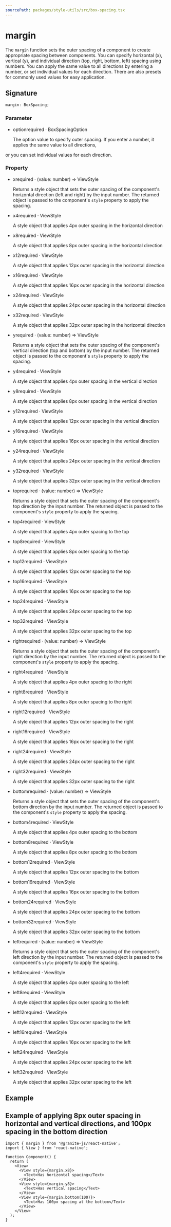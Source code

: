 ```yaml
---
sourcePath: packages/style-utils/src/box-spacing.tsx
---
```


# margin

The `margin` function sets the outer spacing of a component to create appropriate spacing between components. You can specify horizontal (x), vertical (y), and individual direction (top, right, bottom, left) spacing using numbers.
You can apply the same value to all directions by entering a number, or set individual values for each direction. There are also presets for commonly used values for easy application.

## Signature

```typescript
margin: BoxSpacing;
```

### Parameter

<ul class="post-parameters-ul">
  <li class="post-parameters-li post-parameters-li-root">
    <span class="post-parameters--name">option</span><span class="post-parameters--required">required</span> · <span class="post-parameters--type">BoxSpacingOption</span>
    <br />
    <p class="post-parameters--description">The option value to specify outer spacing. If you enter a number, it applies the same value to all directions,</p>
  </li>
</ul>

or you can set individual values for each direction.

### Property

<ul class="post-parameters-ul">
  <li class="post-parameters-li post-parameters-li-root">
    <span class="post-parameters--name">x</span><span class="post-parameters--required">required</span> · <span class="post-parameters--type">(value: number) =&gt; ViewStyle</span>
    <br />
    <p class="post-parameters--description">Returns a style object that sets the outer spacing of the component&#39;s horizontal direction (left and right) by the input number. The returned object is passed to the component&#39;s <code>style</code> property to apply the spacing.</p>
  </li>
</ul>
<ul class="post-parameters-ul">
  <li class="post-parameters-li post-parameters-li-root">
    <span class="post-parameters--name">x4</span><span class="post-parameters--required">required</span> · <span class="post-parameters--type">ViewStyle</span>
    <br />
    <p class="post-parameters--description">A style object that applies 4px outer spacing in the horizontal direction</p>
  </li>
</ul>
<ul class="post-parameters-ul">
  <li class="post-parameters-li post-parameters-li-root">
    <span class="post-parameters--name">x8</span><span class="post-parameters--required">required</span> · <span class="post-parameters--type">ViewStyle</span>
    <br />
    <p class="post-parameters--description">A style object that applies 8px outer spacing in the horizontal direction</p>
  </li>
</ul>
<ul class="post-parameters-ul">
  <li class="post-parameters-li post-parameters-li-root">
    <span class="post-parameters--name">x12</span><span class="post-parameters--required">required</span> · <span class="post-parameters--type">ViewStyle</span>
    <br />
    <p class="post-parameters--description">A style object that applies 12px outer spacing in the horizontal direction</p>
  </li>
</ul>
<ul class="post-parameters-ul">
  <li class="post-parameters-li post-parameters-li-root">
    <span class="post-parameters--name">x16</span><span class="post-parameters--required">required</span> · <span class="post-parameters--type">ViewStyle</span>
    <br />
    <p class="post-parameters--description">A style object that applies 16px outer spacing in the horizontal direction</p>
  </li>
</ul>
<ul class="post-parameters-ul">
  <li class="post-parameters-li post-parameters-li-root">
    <span class="post-parameters--name">x24</span><span class="post-parameters--required">required</span> · <span class="post-parameters--type">ViewStyle</span>
    <br />
    <p class="post-parameters--description">A style object that applies 24px outer spacing in the horizontal direction</p>
  </li>
</ul>
<ul class="post-parameters-ul">
  <li class="post-parameters-li post-parameters-li-root">
    <span class="post-parameters--name">x32</span><span class="post-parameters--required">required</span> · <span class="post-parameters--type">ViewStyle</span>
    <br />
    <p class="post-parameters--description">A style object that applies 32px outer spacing in the horizontal direction</p>
  </li>
</ul>
<ul class="post-parameters-ul">
  <li class="post-parameters-li post-parameters-li-root">
    <span class="post-parameters--name">y</span><span class="post-parameters--required">required</span> · <span class="post-parameters--type">(value: number) =&gt; ViewStyle</span>
    <br />
    <p class="post-parameters--description">Returns a style object that sets the outer spacing of the component&#39;s vertical direction (top and bottom) by the input number. The returned object is passed to the component&#39;s <code>style</code> property to apply the spacing.</p>
  </li>
</ul>
<ul class="post-parameters-ul">
  <li class="post-parameters-li post-parameters-li-root">
    <span class="post-parameters--name">y4</span><span class="post-parameters--required">required</span> · <span class="post-parameters--type">ViewStyle</span>
    <br />
    <p class="post-parameters--description">A style object that applies 4px outer spacing in the vertical direction</p>
  </li>
</ul>
<ul class="post-parameters-ul">
  <li class="post-parameters-li post-parameters-li-root">
    <span class="post-parameters--name">y8</span><span class="post-parameters--required">required</span> · <span class="post-parameters--type">ViewStyle</span>
    <br />
    <p class="post-parameters--description">A style object that applies 8px outer spacing in the vertical direction</p>
  </li>
</ul>
<ul class="post-parameters-ul">
  <li class="post-parameters-li post-parameters-li-root">
    <span class="post-parameters--name">y12</span><span class="post-parameters--required">required</span> · <span class="post-parameters--type">ViewStyle</span>
    <br />
    <p class="post-parameters--description">A style object that applies 12px outer spacing in the vertical direction</p>
  </li>
</ul>
<ul class="post-parameters-ul">
  <li class="post-parameters-li post-parameters-li-root">
    <span class="post-parameters--name">y16</span><span class="post-parameters--required">required</span> · <span class="post-parameters--type">ViewStyle</span>
    <br />
    <p class="post-parameters--description">A style object that applies 16px outer spacing in the vertical direction</p>
  </li>
</ul>
<ul class="post-parameters-ul">
  <li class="post-parameters-li post-parameters-li-root">
    <span class="post-parameters--name">y24</span><span class="post-parameters--required">required</span> · <span class="post-parameters--type">ViewStyle</span>
    <br />
    <p class="post-parameters--description">A style object that applies 24px outer spacing in the vertical direction</p>
  </li>
</ul>
<ul class="post-parameters-ul">
  <li class="post-parameters-li post-parameters-li-root">
    <span class="post-parameters--name">y32</span><span class="post-parameters--required">required</span> · <span class="post-parameters--type">ViewStyle</span>
    <br />
    <p class="post-parameters--description">A style object that applies 32px outer spacing in the vertical direction</p>
  </li>
</ul>
<ul class="post-parameters-ul">
  <li class="post-parameters-li post-parameters-li-root">
    <span class="post-parameters--name">top</span><span class="post-parameters--required">required</span> · <span class="post-parameters--type">(value: number) =&gt; ViewStyle</span>
    <br />
    <p class="post-parameters--description">Returns a style object that sets the outer spacing of the component&#39;s top direction by the input number. The returned object is passed to the component&#39;s <code>style</code> property to apply the spacing.</p>
  </li>
</ul>
<ul class="post-parameters-ul">
  <li class="post-parameters-li post-parameters-li-root">
    <span class="post-parameters--name">top4</span><span class="post-parameters--required">required</span> · <span class="post-parameters--type">ViewStyle</span>
    <br />
    <p class="post-parameters--description">A style object that applies 4px outer spacing to the top</p>
  </li>
</ul>
<ul class="post-parameters-ul">
  <li class="post-parameters-li post-parameters-li-root">
    <span class="post-parameters--name">top8</span><span class="post-parameters--required">required</span> · <span class="post-parameters--type">ViewStyle</span>
    <br />
    <p class="post-parameters--description">A style object that applies 8px outer spacing to the top</p>
  </li>
</ul>
<ul class="post-parameters-ul">
  <li class="post-parameters-li post-parameters-li-root">
    <span class="post-parameters--name">top12</span><span class="post-parameters--required">required</span> · <span class="post-parameters--type">ViewStyle</span>
    <br />
    <p class="post-parameters--description">A style object that applies 12px outer spacing to the top</p>
  </li>
</ul>
<ul class="post-parameters-ul">
  <li class="post-parameters-li post-parameters-li-root">
    <span class="post-parameters--name">top16</span><span class="post-parameters--required">required</span> · <span class="post-parameters--type">ViewStyle</span>
    <br />
    <p class="post-parameters--description">A style object that applies 16px outer spacing to the top</p>
  </li>
</ul>
<ul class="post-parameters-ul">
  <li class="post-parameters-li post-parameters-li-root">
    <span class="post-parameters--name">top24</span><span class="post-parameters--required">required</span> · <span class="post-parameters--type">ViewStyle</span>
    <br />
    <p class="post-parameters--description">A style object that applies 24px outer spacing to the top</p>
  </li>
</ul>
<ul class="post-parameters-ul">
  <li class="post-parameters-li post-parameters-li-root">
    <span class="post-parameters--name">top32</span><span class="post-parameters--required">required</span> · <span class="post-parameters--type">ViewStyle</span>
    <br />
    <p class="post-parameters--description">A style object that applies 32px outer spacing to the top</p>
  </li>
</ul>
<ul class="post-parameters-ul">
  <li class="post-parameters-li post-parameters-li-root">
    <span class="post-parameters--name">right</span><span class="post-parameters--required">required</span> · <span class="post-parameters--type">(value: number) =&gt; ViewStyle</span>
    <br />
    <p class="post-parameters--description">Returns a style object that sets the outer spacing of the component&#39;s right direction by the input number. The returned object is passed to the component&#39;s <code>style</code> property to apply the spacing.</p>
  </li>
</ul>
<ul class="post-parameters-ul">
  <li class="post-parameters-li post-parameters-li-root">
    <span class="post-parameters--name">right4</span><span class="post-parameters--required">required</span> · <span class="post-parameters--type">ViewStyle</span>
    <br />
    <p class="post-parameters--description">A style object that applies 4px outer spacing to the right</p>
  </li>
</ul>
<ul class="post-parameters-ul">
  <li class="post-parameters-li post-parameters-li-root">
    <span class="post-parameters--name">right8</span><span class="post-parameters--required">required</span> · <span class="post-parameters--type">ViewStyle</span>
    <br />
    <p class="post-parameters--description">A style object that applies 8px outer spacing to the right</p>
  </li>
</ul>
<ul class="post-parameters-ul">
  <li class="post-parameters-li post-parameters-li-root">
    <span class="post-parameters--name">right12</span><span class="post-parameters--required">required</span> · <span class="post-parameters--type">ViewStyle</span>
    <br />
    <p class="post-parameters--description">A style object that applies 12px outer spacing to the right</p>
  </li>
</ul>
<ul class="post-parameters-ul">
  <li class="post-parameters-li post-parameters-li-root">
    <span class="post-parameters--name">right16</span><span class="post-parameters--required">required</span> · <span class="post-parameters--type">ViewStyle</span>
    <br />
    <p class="post-parameters--description">A style object that applies 16px outer spacing to the right</p>
  </li>
</ul>
<ul class="post-parameters-ul">
  <li class="post-parameters-li post-parameters-li-root">
    <span class="post-parameters--name">right24</span><span class="post-parameters--required">required</span> · <span class="post-parameters--type">ViewStyle</span>
    <br />
    <p class="post-parameters--description">A style object that applies 24px outer spacing to the right</p>
  </li>
</ul>
<ul class="post-parameters-ul">
  <li class="post-parameters-li post-parameters-li-root">
    <span class="post-parameters--name">right32</span><span class="post-parameters--required">required</span> · <span class="post-parameters--type">ViewStyle</span>
    <br />
    <p class="post-parameters--description">A style object that applies 32px outer spacing to the right</p>
  </li>
</ul>
<ul class="post-parameters-ul">
  <li class="post-parameters-li post-parameters-li-root">
    <span class="post-parameters--name">bottom</span><span class="post-parameters--required">required</span> · <span class="post-parameters--type">(value: number) =&gt; ViewStyle</span>
    <br />
    <p class="post-parameters--description">Returns a style object that sets the outer spacing of the component&#39;s bottom direction by the input number. The returned object is passed to the component&#39;s <code>style</code> property to apply the spacing.</p>
  </li>
</ul>
<ul class="post-parameters-ul">
  <li class="post-parameters-li post-parameters-li-root">
    <span class="post-parameters--name">bottom4</span><span class="post-parameters--required">required</span> · <span class="post-parameters--type">ViewStyle</span>
    <br />
    <p class="post-parameters--description">A style object that applies 4px outer spacing to the bottom</p>
  </li>
</ul>
<ul class="post-parameters-ul">
  <li class="post-parameters-li post-parameters-li-root">
    <span class="post-parameters--name">bottom8</span><span class="post-parameters--required">required</span> · <span class="post-parameters--type">ViewStyle</span>
    <br />
    <p class="post-parameters--description">A style object that applies 8px outer spacing to the bottom</p>
  </li>
</ul>
<ul class="post-parameters-ul">
  <li class="post-parameters-li post-parameters-li-root">
    <span class="post-parameters--name">bottom12</span><span class="post-parameters--required">required</span> · <span class="post-parameters--type">ViewStyle</span>
    <br />
    <p class="post-parameters--description">A style object that applies 12px outer spacing to the bottom</p>
  </li>
</ul>
<ul class="post-parameters-ul">
  <li class="post-parameters-li post-parameters-li-root">
    <span class="post-parameters--name">bottom16</span><span class="post-parameters--required">required</span> · <span class="post-parameters--type">ViewStyle</span>
    <br />
    <p class="post-parameters--description">A style object that applies 16px outer spacing to the bottom</p>
  </li>
</ul>
<ul class="post-parameters-ul">
  <li class="post-parameters-li post-parameters-li-root">
    <span class="post-parameters--name">bottom24</span><span class="post-parameters--required">required</span> · <span class="post-parameters--type">ViewStyle</span>
    <br />
    <p class="post-parameters--description">A style object that applies 24px outer spacing to the bottom</p>
  </li>
</ul>
<ul class="post-parameters-ul">
  <li class="post-parameters-li post-parameters-li-root">
    <span class="post-parameters--name">bottom32</span><span class="post-parameters--required">required</span> · <span class="post-parameters--type">ViewStyle</span>
    <br />
    <p class="post-parameters--description">A style object that applies 32px outer spacing to the bottom</p>
  </li>
</ul>
<ul class="post-parameters-ul">
  <li class="post-parameters-li post-parameters-li-root">
    <span class="post-parameters--name">left</span><span class="post-parameters--required">required</span> · <span class="post-parameters--type">(value: number) =&gt; ViewStyle</span>
    <br />
    <p class="post-parameters--description">Returns a style object that sets the outer spacing of the component&#39;s left direction by the input number. The returned object is passed to the component&#39;s <code>style</code> property to apply the spacing.</p>
  </li>
</ul>
<ul class="post-parameters-ul">
  <li class="post-parameters-li post-parameters-li-root">
    <span class="post-parameters--name">left4</span><span class="post-parameters--required">required</span> · <span class="post-parameters--type">ViewStyle</span>
    <br />
    <p class="post-parameters--description">A style object that applies 4px outer spacing to the left</p>
  </li>
</ul>
<ul class="post-parameters-ul">
  <li class="post-parameters-li post-parameters-li-root">
    <span class="post-parameters--name">left8</span><span class="post-parameters--required">required</span> · <span class="post-parameters--type">ViewStyle</span>
    <br />
    <p class="post-parameters--description">A style object that applies 8px outer spacing to the left</p>
  </li>
</ul>
<ul class="post-parameters-ul">
  <li class="post-parameters-li post-parameters-li-root">
    <span class="post-parameters--name">left12</span><span class="post-parameters--required">required</span> · <span class="post-parameters--type">ViewStyle</span>
    <br />
    <p class="post-parameters--description">A style object that applies 12px outer spacing to the left</p>
  </li>
</ul>
<ul class="post-parameters-ul">
  <li class="post-parameters-li post-parameters-li-root">
    <span class="post-parameters--name">left16</span><span class="post-parameters--required">required</span> · <span class="post-parameters--type">ViewStyle</span>
    <br />
    <p class="post-parameters--description">A style object that applies 16px outer spacing to the left</p>
  </li>
</ul>
<ul class="post-parameters-ul">
  <li class="post-parameters-li post-parameters-li-root">
    <span class="post-parameters--name">left24</span><span class="post-parameters--required">required</span> · <span class="post-parameters--type">ViewStyle</span>
    <br />
    <p class="post-parameters--description">A style object that applies 24px outer spacing to the left</p>
  </li>
</ul>
<ul class="post-parameters-ul">
  <li class="post-parameters-li post-parameters-li-root">
    <span class="post-parameters--name">left32</span><span class="post-parameters--required">required</span> · <span class="post-parameters--type">ViewStyle</span>
    <br />
    <p class="post-parameters--description">A style object that applies 32px outer spacing to the left</p>
  </li>
</ul>

## Example

## Example of applying 8px outer spacing in horizontal and vertical directions, and 100px spacing in the bottom direction

```tsx
import { margin } from '@granite-js/react-native';
import { View } from 'react-native';

function Component() {
  return (
    <View>
      <View style={margin.x8}>
        <Text>Has horizontal spacing</Text>
      </View>
      <View style={margin.y8}>
        <Text>Has vertical spacing</Text>
      </View>
      <View style={margin.bottom(100)}>
        <Text>Has 100px spacing at the bottom</Text>
      </View>
    </View>
  );
}
```
